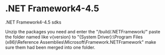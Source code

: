 # .NET Framework4-4.5
 .NET Framework4-4.5 sdks

Unzip the packages you need and enter the 
"/build/.NETFramework/"
paste the folder named like v{version} to 
"{System Driver}:\Program Files (x86)\Reference Assemblies\Microsoft\Framework\.NETFramework"
make sure them had been merged into one folder.